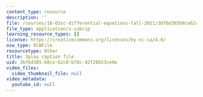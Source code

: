 ```yaml
---
content_type: resource
description: ''
file: /courses/18-03sc-differential-equations-fall-2011/3bf6d38568ce62c0b78c42f28b53ce9e_EQJBp6Ym-6A.srt
file_type: application/x-subrip
learning_resource_types: []
license: https://creativecommons.org/licenses/by-nc-sa/4.0/
ocw_type: OCWFile
resourcetype: Other
title: 3play caption file
uid: 3bf6d385-68ce-62c0-b78c-42f28b53ce9e
video_files:
  video_thumbnail_file: null
video_metadata:
  youtube_id: null
---
```


